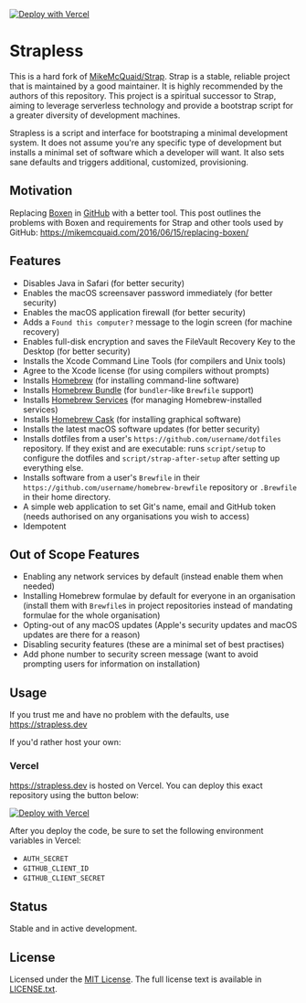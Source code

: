[![Deploy with Vercel](https://img.shields.io/badge/Deploy-with%20Vercel-blue?style=flat-square&logo=vercel)](https://vercel.com/new/git/external?repository-url=https%3A%2F%2Fgithub.com%2Fdavidjfelix%2Fstrapless)

# Strapless

This is a hard fork of [MikeMcQuaid/Strap](https://github.com/mikemcquaid/strap).
Strap is a stable, reliable project that is maintained by a good maintainer.
It is highly recommended by the authors of this repository.
This project is a spiritual successor to Strap, aiming to leverage serverless technology and provide a bootstrap script for a greater diversity of development machines.

Strapless is a script and interface for bootstraping a minimal development system.
It does not assume you're any specific type of development but installs a minimal set of software which a developer will want.
It also sets sane defaults and triggers additional, customized, provisioning.

## Motivation

Replacing [Boxen](https://github.com/boxen/boxen/) in [GitHub](https://github.com/) with a better tool. This post outlines the problems with Boxen and requirements for Strap and other tools used by GitHub: <https://mikemcquaid.com/2016/06/15/replacing-boxen/>

## Features

- Disables Java in Safari (for better security)
- Enables the macOS screensaver password immediately (for better security)
- Enables the macOS application firewall (for better security)
- Adds a `Found this computer?` message to the login screen (for machine recovery)
- Enables full-disk encryption and saves the FileVault Recovery Key to the Desktop (for better security)
- Installs the Xcode Command Line Tools (for compilers and Unix tools)
- Agree to the Xcode license (for using compilers without prompts)
- Installs [Homebrew](http://brew.sh) (for installing command-line software)
- Installs [Homebrew Bundle](https://github.com/Homebrew/homebrew-bundle) (for `bundler`-like `Brewfile` support)
- Installs [Homebrew Services](https://github.com/Homebrew/homebrew-services) (for managing Homebrew-installed services)
- Installs [Homebrew Cask](https://github.com/caskroom/homebrew-cask) (for installing graphical software)
- Installs the latest macOS software updates (for better security)
- Installs dotfiles from a user's `https://github.com/username/dotfiles` repository. If they exist and are executable: runs `script/setup` to configure the dotfiles and `script/strap-after-setup` after setting up everything else.
- Installs software from a user's `Brewfile` in their `https://github.com/username/homebrew-brewfile` repository or `.Brewfile` in their home directory.
- A simple web application to set Git's name, email and GitHub token (needs authorised on any organisations you wish to access)
- Idempotent

## Out of Scope Features

- Enabling any network services by default (instead enable them when needed)
- Installing Homebrew formulae by default for everyone in an organisation (install them with `Brewfile`s in project repositories instead of mandating formulae for the whole organisation)
- Opting-out of any macOS updates (Apple's security updates and macOS updates are there for a reason)
- Disabling security features (these are a minimal set of best practises)
- Add phone number to security screen message (want to avoid prompting users for information on installation)

## Usage

If you trust me and have no problem with the defaults, use https://strapless.dev

If you'd rather host your own:

### Vercel

https://strapless.dev is hosted on Vercel. You can deploy this exact repository using the button below:

[![Deploy with Vercel](https://vercel.com/button)](https://vercel.com/new/git/external?repository-url=https%3A%2F%2Fgithub.com%2Fdavidjfelix%2Fstrapless)

After you deploy the code, be sure to set the following environment variables in Vercel:

- `AUTH_SECRET`
- `GITHUB_CLIENT_ID`
- `GITHUB_CLIENT_SECRET`


## Status

Stable and in active development.


## License

Licensed under the [MIT License](http://en.wikipedia.org/wiki/MIT_License).
The full license text is available in [LICENSE.txt](https://github.com/MikeMcQuaid/strap/blob/master/LICENSE.txt).
